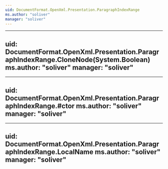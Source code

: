 ```yaml
---
uid: DocumentFormat.OpenXml.Presentation.ParagraphIndexRange
ms.author: "soliver"
manager: "soliver"
---
```


---
uid: DocumentFormat.OpenXml.Presentation.ParagraphIndexRange.CloneNode(System.Boolean)
ms.author: "soliver"
manager: "soliver"
---

---
uid: DocumentFormat.OpenXml.Presentation.ParagraphIndexRange.#ctor
ms.author: "soliver"
manager: "soliver"
---

---
uid: DocumentFormat.OpenXml.Presentation.ParagraphIndexRange.LocalName
ms.author: "soliver"
manager: "soliver"
---
